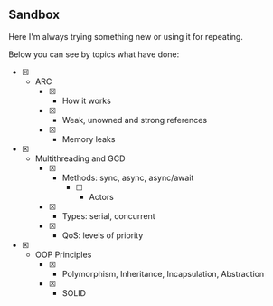 ## Sandbox
Here I'm always trying something new or using it for repeating.

Below you can see by topics what have done:

- [x] - ARC
    - [x] - How it works
    - [x] - Weak, unowned and strong references
    - [x] - Memory leaks
- [x] - Multithreading and GCD 
    - [x] - Methods: sync, async, async/await
        - [ ] - Actors
    - [x] - Types: serial, concurrent
    - [x] - QoS: levels of priority
- [x] - OOP Principles
    - [x] - Polymorphism, Inheritance, Incapsulation, Abstraction
    - [x] - SOLID

